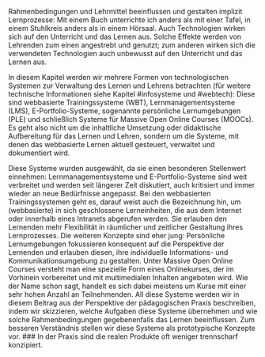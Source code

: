 Rahmenbedingungen und Lehrmittel beeinflussen und gestalten implizit Lernprozesse: Mit einem Buch unterrichte ich anders als mit einer Tafel, in einem Stuhlkreis anders als in einem Hörsaal. Auch Technologien wirken sich auf den Unterricht und das Lernen aus. Solche Effekte werden von Lehrenden zum einen angestrebt und genutzt; zum anderen wirken sich die verwendeten Technologien auch unbewusst auf den Unterricht und das Lernen aus.

In diesem Kapitel werden wir mehrere Formen von technologischen Systemen zur Verwaltung des Lernen und Lehrens betrachten (für weitere technische Informationen siehe Kapitel #infosysteme und #webtech): Diese sind webbasierte Trainingssysteme (WBT), Lernmanagementsysteme (LMS), E-Portfolio-Systeme, sogenannte persönliche Lernumgebungen (PLE) und schließlich Systeme für Massive Open Online Courses (MOOCs). Es geht also nicht um die inhaltliche Umsetzung oder didaktische Aufbereitung für das Lernen und Lehren, sondern um die Systeme, mit denen das webbasierte Lernen aktuell gesteuert, verwaltet und dokumentiert wird.

Diese Systeme wurden ausgewählt, da sie einen besonderen Stellenwert einnehmen: Lernmanagementsysteme und E-Portfolio-Systeme sind weit verbreitet und werden seit längerer Zeit diskutiert, auch kritisiert und immer wieder an neue Bedürfnisse angepasst. Bei den webbasierten Trainingssystemen geht es, darauf weist auch die Bezeichnung hin, um (webbasierte) in sich geschlossene Lerneinheiten, die aus dem Internet oder innerhalb eines Intranets abgerufen werden. Sie erlauben den Lernenden mehr Flexibilität in räumlicher und zeitlicher Gestaltung ihres Lernprozesses. Die weiteren Konzepte sind eher jung: Persönliche Lernumgebungen fokussieren konsequent auf die Perspektive der Lernenden und erlauben diesen, ihre individuelle Informations- und Kommunikationsumgebung zu gestalten. Unter Massive Open Online Courses versteht man eine spezielle Form eines Onlinekurses, der im Vorhinein vorbereitet und mit multimedialen Inhalten angeboten wird. Wie der Name schon sagt, handelt es sich dabei meistens um Kurse mit einer sehr hohen Anzahl an Teilnehmenden. All diese Systeme werden wir in diesem Beitrag aus der Perspektive der pädagogischen Praxis beschreiben, indem wir skizzieren, welche Aufgaben diese Systeme übernehmen und wie solche Rahmenbedingungen gegebenenfalls das Lernen beeinflussen. Zum besseren Verständnis stellen wir diese Systeme als prototypische Konzepte vor. ### In der Praxis sind die realen Produkte oft weniger trennscharf konzipiert.
